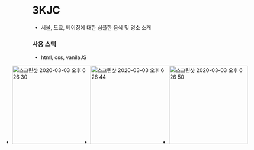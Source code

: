 # 3KJC

- 서울, 도쿄, 베이징에 대한 심플한 음식 및 명소 소개

### 사용 스택

- html, css, vanilaJS

<ul style="display: flex !important;
    align-items: center !important;
    justify-content: center !important;">
  <li>
    <img width="212" alt="스크린샷 2020-03-03 오후 6 26 30" src="https://user-images.githubusercontent.com/30601503/75761563-a263d180-5d7c-11ea-9380-14f69304f084.png">
  </li>
  <li>
    <img width="212" alt="스크린샷 2020-03-03 오후 6 26 44" src="https://user-images.githubusercontent.com/30601503/75761573-a5f75880-5d7c-11ea-9a13-24654effedfb.png">
  </li>
  <li>
    <img width="212" alt="스크린샷 2020-03-03 오후 6 26 50" src="https://user-images.githubusercontent.com/30601503/75761574-a7288580-5d7c-11ea-9745-e0c8463b2798.png">
  </li>
  </ul>
